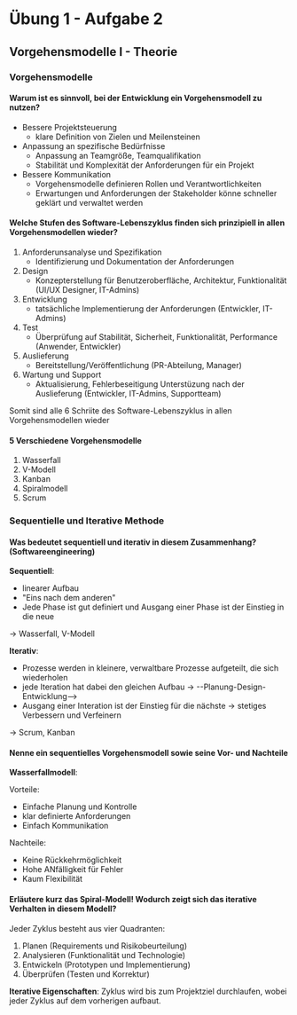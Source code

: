 # Übung 1 - Aufgabe 2

## Vorgehensmodelle I - Theorie

### Vorgehensmodelle

#### Warum ist es sinnvoll, bei der Entwicklung ein Vorgehensmodell zu nutzen?

- Bessere Projektsteuerung
  - klare Definition von Zielen und Meilensteinen
- Anpassung an spezifische Bedürfnisse
  - Anpassung an Teamgröße, Teamqualifikation
  - Stabilität und Komplexität der Anforderungen für ein Projekt
- Bessere Kommunikation
  - Vorgehensmodelle definieren Rollen und Verantwortlichkeiten
  - Erwartungen und Anforderungen der Stakeholder könne schneller geklärt und verwaltet werden

#### Welche Stufen des Software-Lebenszyklus finden sich prinzipiell in allen Vorgehensmodellen wieder?

1. Anforderunsanalyse und Spezifikation
    - Identifizierung und Dokumentation der Anforderungen
2. Design
    - Konzepterstellung für Benutzeroberfläche, Architektur, Funktionalität (UI/UX Designer, IT-Admins)
3. Entwicklung
    - tatsächliche Implementierung der Anforderungen (Entwickler, IT-Admins)
4. Test
    - Überprüfung auf Stabilität, Sicherheit, Funktionalität, Performance (Anwender, Entwickler)
5. Auslieferung
    - Bereitstellung/Veröffentlichung (PR-Abteilung, Manager)
6. Wartung und Support
    - Aktualisierung, Fehlerbeseitigung Unterstüzung nach der Auslieferung (Entwickler, IT-Admins, Supportteam)

Somit sind alle 6 Schriite des Software-Lebenszyklus in allen Vorgehensmodellen wieder

#### 5 Verschiedene Vorgehensmodelle

1. Wasserfall
2. V-Modell
3. Kanban
4. Spiralmodell
5. Scrum

### Sequentielle und Iterative Methode

#### Was bedeutet sequentiell und iterativ in diesem Zusammenhang? (Softwareengineering)

**Sequentiell**:

- linearer Aufbau
- "Eins nach dem anderen"
- Jede Phase ist gut definiert und Ausgang einer Phase ist der Einstieg in die neue

-> Wasserfall, V-Modell

**Iterativ**:

- Prozesse werden in kleinere, verwaltbare Prozesse aufgeteilt, die sich wiederholen
- jede Iteration hat dabei den gleichen Aufbau -> --Planung-Design-Entwicklung-->
- Ausgang einer Interation ist der Einstieg für die nächste -> stetiges Verbessern und Verfeinern

-> Scrum, Kanban

#### Nenne ein sequentielles Vorgehensmodell sowie seine Vor- und Nachteile

**Wasserfallmodell**:

Vorteile:

- Einfache Planung und Kontrolle
- klar definierte Anforderungen
- Einfach Kommunikation

Nachteile:

- Keine Rückkehrmöglichkeit
- Hohe ANfälligkeit für Fehler
- Kaum Flexibilität

#### Erläutere kurz das Spiral-Modell! Wodurch zeigt sich das iterative Verhalten in diesem Modell?

Jeder Zyklus besteht aus vier Quadranten:

1. Planen (Requirements und Risikobeurteilung)
2. Analysieren (Funktionalität und Technologie)
3. Entwickeln (Prototypen und Implementierung)
4. Überprüfen (Testen und Korrektur)

**Iterative Eigenschaften**: Zyklus wird bis zum Projektziel durchlaufen, wobei jeder Zyklus auf dem vorherigen aufbaut.
